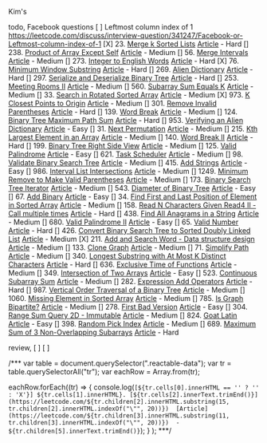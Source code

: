 Kim's 

todo, Facebook questions
[ ] Leftmost column index of 1 https://leetcode.com/discuss/interview-question/341247/Facebook-or-Leftmost-column-index-of-1
[X] 23. [Merge k Sorted Lists](https://leetcode.com/problems/merge-k-sorted-lists)  [Article](https://leetcode.com/rticles/merge-k-sorted-list)  - Hard
[] 238. [Product of Array Except Self](https://leetcode.com/problems/product-of-array-except-self)  [Article](https://leetcode.com/rticles/product-of-array-except-self)  - Medium
[] 56. [Merge Intervals](https://leetcode.com/problems/merge-intervals)  [Article](https://leetcode.com/rticles/merge-intervals)  - Medium
[] 273. [Integer to English Words](https://leetcode.com/problems/integer-to-english-words)  [Article](https://leetcode.com/rticles/integer-to-english-words)  - Hard
[X] 76. [Minimum Window Substring](https://leetcode.com/problems/minimum-window-substring)  [Article](https://leetcode.com/rticles/minimum-window-substring)  - Hard
[] 269. [Alien Dictionary](https://leetcode.com/problems/alien-dictionary)  [Article](https://leetcode.com/)  - Hard
[] 297. [Serialize and Deserialize Binary Tree](https://leetcode.com/problems/serialize-and-deserialize-binary-tree)  [Article](https://leetcode.com/rticles/serialize-and-deserialize-binary-tree)  - Hard
[] 253. [Meeting Rooms II](https://leetcode.com/problems/meeting-rooms-ii)  [Article](https://leetcode.com/rticles/meeting-rooms-ii)  - Medium
[] 560. [Subarray Sum Equals K](https://leetcode.com/problems/subarray-sum-equals-k)  [Article](https://leetcode.com/rticles/subarray-sum-equals-k)  - Medium
[] 33. [Search in Rotated Sorted Array](https://leetcode.com/problems/search-in-rotated-sorted-array)  [Article](https://leetcode.com/rticles/search-in-rotated-sorted-array)  - Medium
[X] 973. [K Closest Points to Origin](https://leetcode.com/problems/k-closest-points-to-origin)  [Article](https://leetcode.com/rticles/k-closest-points-to-origin)  - Medium
[] 301. [Remove Invalid Parentheses](https://leetcode.com/problems/remove-invalid-parentheses)  [Article](https://leetcode.com/rticles/remove-invalid-parentheses)  - Hard
[] 139. [Word Break](https://leetcode.com/problems/word-break)  [Article](https://leetcode.com/rticles/word-break)  - Medium
[] 124. [Binary Tree Maximum Path Sum](https://leetcode.com/problems/binary-tree-maximum-path-sum)  [Article](https://leetcode.com/rticles/binary-tree-maximum-path-sum)  - Hard
[] 953. [Verifying an Alien Dictionary](https://leetcode.com/problems/verifying-an-alien-dictionary)  [Article](https://leetcode.com/rticles/verifying-an-alien-dictionary)  - Easy
[] 31. [Next Permutation](https://leetcode.com/problems/next-permutation)  [Article](https://leetcode.com/rticles/next-permutation)  - Medium
[] 215. [Kth Largest Element in an Array](https://leetcode.com/problems/kth-largest-element-in-an-array)  [Article](https://leetcode.com/rticles/kth-largest-element-in-an-array)  - Medium
[] 140. [Word Break II](https://leetcode.com/problems/word-break-ii)  [Article](https://leetcode.com/rticles/word-break-ii)  - Hard
[] 199. [Binary Tree Right Side View](https://leetcode.com/problems/binary-tree-right-side-view)  [Article](https://leetcode.com/rticles/binary-tree-right-side-view)  - Medium
[] 125. [Valid Palindrome](https://leetcode.com/problems/valid-palindrome)  [Article](https://leetcode.com/)  - Easy
[] 621. [Task Scheduler](https://leetcode.com/problems/task-scheduler)  [Article](https://leetcode.com/rticles/task-scheduler)  - Medium
[] 98. [Validate Binary Search Tree](https://leetcode.com/problems/validate-binary-search-tree)  [Article](https://leetcode.com/rticles/validate-binary-search-tree)  - Medium
[] 415. [Add Strings](https://leetcode.com/problems/add-strings)  [Article](https://leetcode.com/)  - Easy
[] 986. [Interval List Intersections](https://leetcode.com/problems/interval-list-intersections)  [Article](https://leetcode.com/rticles/interval-list-intersections)  - Medium
[] 1249. [Minimum Remove to Make Valid Parentheses](https://leetcode.com/problems/minimum-remove-to-make-valid-parentheses)  [Article](https://leetcode.com/rticles/minimum-remove-to-make-valid-parentheses)  - Medium
[] 173. [Binary Search Tree Iterator](https://leetcode.com/problems/binary-search-tree-iterator)  [Article](https://leetcode.com/rticles/binary-search-tree-iterator)  - Medium
[] 543. [Diameter of Binary Tree](https://leetcode.com/problems/diameter-of-binary-tree)  [Article](https://leetcode.com/rticles/diameter-of-binary-tree)  - Easy
[] 67. [Add Binary](https://leetcode.com/problems/add-binary)  [Article](https://leetcode.com/rticles/add-binary)  - Easy
[] 34. [Find First and Last Position of Element in Sorted Array](https://leetcode.com/problems/find-first-and-last-position-of-element-in-sorted-array)  [Article](https://leetcode.com/rticles/find-first-and-last-position-element-sorted-array)  - Medium
[] 158. [Read N Characters Given Read4 II - Call multiple times](https://leetcode.com/problems/read-n-characters-given-read4-ii-call-multiple-times)  [Article](https://leetcode.com/)  - Hard
[] 438. [Find All Anagrams in a String](https://leetcode.com/problems/find-all-anagrams-in-a-string)  [Article](https://leetcode.com/rticles/find-all-anagrams-in-a-string)  - Medium
[] 680. [Valid Palindrome II](https://leetcode.com/problems/valid-palindrome-ii)  [Article](https://leetcode.com/rticles/valid-palindrome-ii)  - Easy
[] 65. [Valid Number](https://leetcode.com/problems/valid-number)  [Article](https://leetcode.com/)  - Hard
[] 426. [Convert Binary Search Tree to Sorted Doubly Linked List](https://leetcode.com/problems/convert-binary-search-tree-to-sorted-doubly-linked-list)  [Article](https://leetcode.com/rticles/convert-binary-search-tree-to-sorted-doubly-linked)  - Medium
[X] 211. [Add and Search Word - Data structure design](https://leetcode.com/problems/add-and-search-word-data-structure-design)  [Article](https://leetcode.com/)  - Medium
[] 133. [Clone Graph](https://leetcode.com/problems/clone-graph)  [Article](https://leetcode.com/rticles/clone-graph)  - Medium
[] 71. [Simplify Path](https://leetcode.com/problems/simplify-path)  [Article](https://leetcode.com/rticles/simplify-path)  - Medium
[] 340. [Longest Substring with At Most K Distinct Characters](https://leetcode.com/problems/longest-substring-with-at-most-k-distinct-characters)  [Article](https://leetcode.com/rticles/longest-substring-with-at-most-k-distinct-characte)  - Hard
[] 636. [Exclusive Time of Functions](https://leetcode.com/problems/exclusive-time-of-functions)  [Article](https://leetcode.com/rticles/exclusive-time-of-functions)  - Medium
[] 349. [Intersection of Two Arrays](https://leetcode.com/problems/intersection-of-two-arrays)  [Article](https://leetcode.com/rticles/intersection-of-two-arrays)  - Easy
[] 523. [Continuous Subarray Sum](https://leetcode.com/problems/continuous-subarray-sum)  [Article](https://leetcode.com/rticles/continous-subarray-sum)  - Medium
[] 282. [Expression Add Operators](https://leetcode.com/problems/expression-add-operators)  [Article](https://leetcode.com/rticles/expression-add-operators)  - Hard
[] 987. [Vertical Order Traversal of a Binary Tree](https://leetcode.com/problems/vertical-order-traversal-of-a-binary-tree)  [Article](https://leetcode.com/rticles/vertical-order-traversal-of-a-binary-tree)  - Medium
[] 1060. [Missing Element in Sorted Array](https://leetcode.com/problems/missing-element-in-sorted-array)  [Article](https://leetcode.com/rticles/missing-element-in-sorted-array)  - Medium
[] 785. [Is Graph Bipartite?](https://leetcode.com/problems/is-graph-bipartite)  [Article](https://leetcode.com/rticles/is-graph-bipartite)  - Medium
[] 278. [First Bad Version](https://leetcode.com/problems/first-bad-version)  [Article](https://leetcode.com/rticles/first-bad-version)  - Easy
[] 304. [Range Sum Query 2D - Immutable](https://leetcode.com/problems/range-sum-query-2d-immutable)  [Article](https://leetcode.com/rticles/range-sum-query-2d-immutable)  - Medium
[] 824. [Goat Latin](https://leetcode.com/problems/goat-latin)  [Article](https://leetcode.com/rticles/goat-latin)  - Easy
[] 398. [Random Pick Index](https://leetcode.com/problems/random-pick-index)  [Article](https://leetcode.com/)  - Medium
[] 689. [Maximum Sum of 3 Non-Overlapping Subarrays](https://leetcode.com/problems/maximum-sum-of-3-non-overlapping-subarrays)  [Article](https://leetcode.com/rticles/maximum-sum-of-3-non-overlapping-intervals)  - Hard

review,
[ ]
[ ]


/***
var table  = document.querySelector(".reactable-data");
var tr = table.querySelectorAll("tr");
var eachRow = Array.from(tr);

eachRow.forEach((tr) => {
        console.log(`[${tr.cells[0].innerHTML == '' ? '' : 'X'}] ${tr.cells[1].innerHTML}. [${tr.cells[2].innerText.trimEnd()}](https://leetcode.com/${tr.children[2].innerHTML.substring(15, tr.children[2].innerHTML.indexOf("\"", 20))})  [Article](https://leetcode.com/${tr.children[3].innerHTML.substring(11, tr.children[3].innerHTML.indexOf("\"", 20))})  - ${tr.children[5].innerText.trimEnd()}`);
    }
);
***/